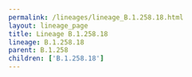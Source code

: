 ```yaml
---
permalink: /lineages/lineage_B.1.258.18.html
layout: lineage_page
title: Lineage B.1.258.18
lineage: B.1.258.18
parent: B.1.258
children: ['B.1.258.18']
---
```

